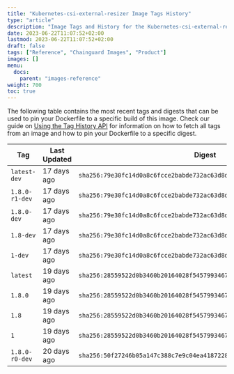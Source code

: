 ```yaml
---
title: "Kubernetes-csi-external-resizer Image Tags History"
type: "article"
description: "Image Tags and History for the Kubernetes-csi-external-resizer Chainguard Image"
date: 2023-06-22T11:07:52+02:00
lastmod: 2023-06-22T11:07:52+02:00
draft: false
tags: ["Reference", "Chainguard Images", "Product"]
images: []
menu:
  docs:
    parent: "images-reference"
weight: 700
toc: true
---
```


The following table contains the most recent tags and digests that can be used to pin your Dockerfile to a specific build of this image. Check our guide on [Using the Tag History API](/chainguard/chainguard-images/using-the-tag-history-api/) for information on how to fetch all tags from an image and how to pin your Dockerfile to a specific digest.

| Tag            | Last Updated | Digest                                                                    |
|----------------|--------------|---------------------------------------------------------------------------|
| `latest-dev`   | 17 days ago  | `sha256:79e30fc14d0a8c6fcce2babde732ac63d8dc9fcafa2ab5ce5f18ba531ed52c92` |
| `1.8.0-r1-dev` | 17 days ago  | `sha256:79e30fc14d0a8c6fcce2babde732ac63d8dc9fcafa2ab5ce5f18ba531ed52c92` |
| `1.8.0-dev`    | 17 days ago  | `sha256:79e30fc14d0a8c6fcce2babde732ac63d8dc9fcafa2ab5ce5f18ba531ed52c92` |
| `1.8-dev`      | 17 days ago  | `sha256:79e30fc14d0a8c6fcce2babde732ac63d8dc9fcafa2ab5ce5f18ba531ed52c92` |
| `1-dev`        | 17 days ago  | `sha256:79e30fc14d0a8c6fcce2babde732ac63d8dc9fcafa2ab5ce5f18ba531ed52c92` |
| `latest`       | 19 days ago  | `sha256:28559522d0b3460b20164028f54579934676c464306087fb62beb3cda0468cd9` |
| `1.8.0`        | 19 days ago  | `sha256:28559522d0b3460b20164028f54579934676c464306087fb62beb3cda0468cd9` |
| `1.8`          | 19 days ago  | `sha256:28559522d0b3460b20164028f54579934676c464306087fb62beb3cda0468cd9` |
| `1`            | 19 days ago  | `sha256:28559522d0b3460b20164028f54579934676c464306087fb62beb3cda0468cd9` |
| `1.8.0-r0-dev` | 20 days ago  | `sha256:50f27246b05a147c388c7e9c04ea418722844f73d80f79474b407a389c5d2753` |
